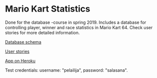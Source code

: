 # Mario Kart Statistics

Done for the database -course in spring 2019. Includes a database for controlling player, winner and race statistics in Mario Kart 64. Check user stories for more detailed information.

[Database schema](https://github.com/saarasat/mariokart-stats/blob/master/documentation/Database%20schema.md)

[User stories](https://github.com/saarasat/mariokart-stats/blob/master/documentation/User%20stories.md)

[App on Heroku](https://mario-kart-stats.herokuapp.com)

Test credentials: username: "pelailija", password: "salasana". 
